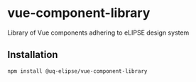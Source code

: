 # vue-component-library

Library of Vue components adhering to eLIPSE design system

## Installation

```bash
npm install @uq-elipse/vue-component-library
```
